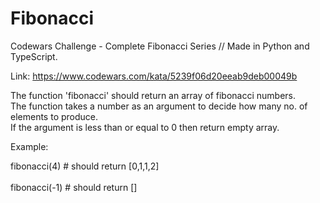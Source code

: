 # Fibonacci
Codewars Challenge - Complete Fibonacci Series // Made in Python and TypeScript.

Link: https://www.codewars.com/kata/5239f06d20eeab9deb00049b

The function 'fibonacci' should return an array of fibonacci numbers. 
<br>
The function takes a number as an argument to decide how many no. of elements to produce. 
<br>
If the argument is less than or equal to 0 then return empty array.

Example:

fibonacci(4) # should return  [0,1,1,2]
<br>
<br>
fibonacci(-1) # should return []

